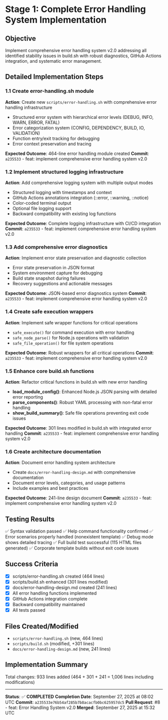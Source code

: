 # Stage 1: Complete Error Handling System Implementation

## Objective
Implement comprehensive error handling system v2.0 addressing all identified stability issues in build.sh with robust diagnostics, GitHub Actions integration, and systematic error management.

## Detailed Implementation Steps

### 1.1 Create error-handling.sh module
**Action**: Create new `scripts/error-handling.sh` with comprehensive error handling infrastructure
- Structured error system with hierarchical error levels (DEBUG, INFO, WARN, ERROR, FATAL)
- Error categorization system (CONFIG, DEPENDENCY, BUILD, IO, VALIDATION)
- Function entry/exit tracking for debugging
- Error context preservation and tracing

**Expected Outcome**: 464-line error handling module created
**Commit**: `a235533` - feat: implement comprehensive error handling system v2.0

### 1.2 Implement structured logging infrastructure
**Action**: Add comprehensive logging system with multiple output modes
- Structured logging with timestamps and context
- GitHub Actions annotations integration (::error, ::warning, ::notice)
- Color-coded terminal output
- Optional file logging support
- Backward compatibility with existing log functions

**Expected Outcome**: Complete logging infrastructure with CI/CD integration
**Commit**: `a235533` - feat: implement comprehensive error handling system v2.0

### 1.3 Add comprehensive error diagnostics
**Action**: Implement error state preservation and diagnostic collection
- Error state preservation in JSON format
- System environment capture for debugging
- Build state snapshot during failures
- Recovery suggestions and actionable messages

**Expected Outcome**: JSON-based error diagnostics system
**Commit**: `a235533` - feat: implement comprehensive error handling system v2.0

### 1.4 Create safe execution wrappers
**Action**: Implement safe wrapper functions for critical operations
- `safe_execute()` for command execution with error handling
- `safe_node_parse()` for Node.js operations with validation
- `safe_file_operation()` for file system operations

**Expected Outcome**: Robust wrappers for all critical operations
**Commit**: `a235533` - feat: implement comprehensive error handling system v2.0

### 1.5 Enhance core build.sh functions
**Action**: Refactor critical functions in build.sh with new error handling
- **load_module_config()**: Enhanced Node.js JSON parsing with detailed error reporting
- **parse_components()**: Robust YAML processing with non-fatal error handling
- **show_build_summary()**: Safe file operations preventing exit code issues

**Expected Outcome**: 301 lines modified in build.sh with integrated error handling
**Commit**: `a235533` - feat: implement comprehensive error handling system v2.0

### 1.6 Create architecture documentation
**Action**: Document error handling system architecture
- Create `docs/error-handling-design.md` with comprehensive documentation
- Document error levels, categories, and usage patterns
- Include examples and best practices

**Expected Outcome**: 241-line design document
**Commit**: `a235533` - feat: implement comprehensive error handling system v2.0

## Testing Results
✅ Syntax validation passed
✅ Help command functionality confirmed
✅ Error scenarios properly handled (nonexistent template)
✅ Debug mode shows detailed tracing
✅ Full build test successful (115 HTML files generated)
✅ Corporate template builds without exit code issues

## Success Criteria
- [x] scripts/error-handling.sh created (464 lines)
- [x] scripts/build.sh enhanced (301 lines modified)
- [x] docs/error-handling-design.md created (241 lines)
- [x] All error handling functions implemented
- [x] GitHub Actions integration complete
- [x] Backward compatibility maintained
- [x] All tests passed

## Files Created/Modified
- `scripts/error-handling.sh` (new, 464 lines)
- `scripts/build.sh` (modified, +301 lines)
- `docs/error-handling-design.md` (new, 241 lines)

## Implementation Summary
Total changes: 933 lines added (464 + 301 + 241 = 1,006 lines including modifications)

---

**Status**: ✅ **COMPLETED**
**Completion Date**: September 27, 2025 at 08:02 UTC
**Commit**: `a235533e76b54af285b7b8acacfb0bc625957dc5`
**Pull Request**: #8 - feat: Error Handling System v2.0
**Merged**: September 27, 2025 at 15:32 UTC
